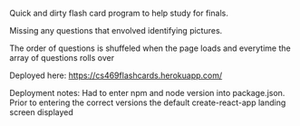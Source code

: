 Quick and dirty flash card program to help study for finals. 

Missing any questions that envolved identifying pictures. 

The order of questions is shuffeled when the page loads and everytime the array of questions rolls over

Deployed here: https://cs469flashcards.herokuapp.com/

Deployment notes: 
  Had to enter npm and node version into package.json. 
  Prior to entering the correct versions the default create-react-app landing screen displayed
  
